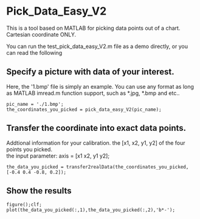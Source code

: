 # Pick_Data_Easy_V2
This is a tool based on MATLAB for picking data points out of a chart. Cartesian coordinate ONLY. 

You can run the test_pick_data_easy_V2.m file as a demo directly, or you can read the following 

## Specify a picture with data of your interest. 

Here, the '1.bmp' file is simply an example. You can use any format as long as MATLAB imread.m function support, such as *.jpg, *.bmp and etc.. 

```
pic_name = './1.bmp';
the_coordinates_you_picked = pick_data_easy_V2(pic_name); 
```

## Transfer the coordinate into exact data points. 
Addtional information for your calibration. 
the [x1, x2, y1, y2] of the four points you picked.  
the input parameter: axis = [x1 x2, y1 y2]; 

```
the_data_you_picked = transfer2realData(the_coordinates_you_picked, [-0.4 0.4 -0.8, 0.2]);
```

## Show the results

```
figure();clf;
plot(the_data_you_picked(:,1),the_data_you_picked(:,2),'b*-');
```


